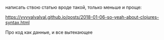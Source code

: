 написать ствою статью вроде такой, только меньше и проще:

https://vvvvalvalval.github.io/posts/2018-01-06-so-yeah-about-clojures-syntax.html


Про код как данные, и все вытекающее
